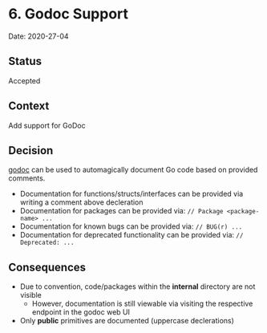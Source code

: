 # 6. Godoc Support

Date: 2020-27-04

## Status

Accepted

## Context

Add support for GoDoc

## Decision

[godoc](https://blog.golang.org/godoc) can be used to automagically document Go code based on provided comments.

- Documentation for functions/structs/interfaces can be provided via writing a comment above decleration
- Documentation for packages can be provided via: ```// Package <package-name> ...```
- Documentation for known bugs can be provided via: ```// BUG(r) ...```
- Documentation for deprecated functionality can be provided via: ```// Deprecated: ...```

## Consequences

- Due to convention, code/packages within the **internal** directory are not visible
  - However, documentation is still viewable via visiting the respective endpoint in the godoc web UI
- Only **public** primitives are documented (uppercase declerations)
